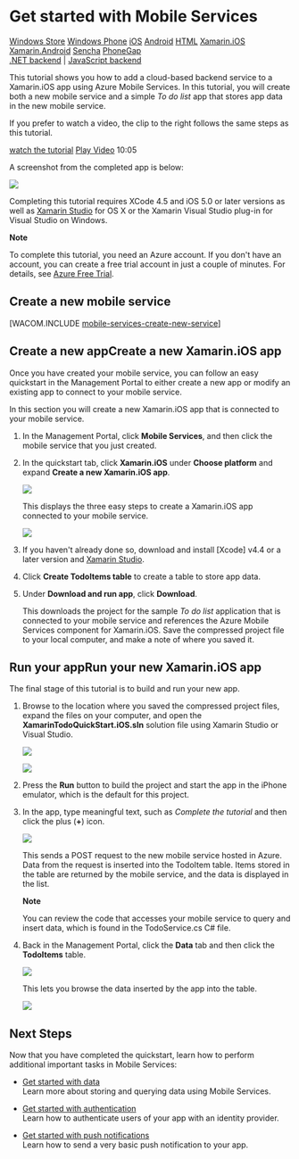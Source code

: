 <properties pageTitle="Get Started with Mobile Services for Xamarin iOS apps" metaKeywords="" description="Follow this tutorial to get started using Azure Mobile Services for Xamarin iOS development." metaCanonical="" services="mobile" documentationCenter="Mobile" title="Get started with Mobile Services" authors="craigd" solutions="" manager="" editor="" />

# <a name="getting-started"> </a>Get started with Mobile Services

<div class="dev-center-tutorial-selector sublanding">
	<a href="/en-us/documentation/articles/mobile-services-windows-store-get-started" title="Windows Store">Windows Store</a>
	<a href="/en-us/documentation/articles/mobile-services-windows-phone-get-started" title="Windows Phone">Windows Phone</a>
	<a href="/en-us/documentation/articles/mobile-services-ios-get-started" title="iOS">iOS</a>
	<a href="/en-us/documentation/articles/mobile-services-android-get-started" title="Android">Android</a>
	<a href="/en-us/documentation/articles/mobile-services-html-get-started" title="HTML">HTML</a>
	<a href="/en-us/documentation/articles/partner-xamarin-mobile-services-ios-get-started" title="Xamarin.iOS" class="current">Xamarin.iOS</a>
	<a href="/en-us/documentation/articles/partner-xamarin-mobile-services-android-get-started" title="Xamarin.Android">Xamarin.Android</a>
	<a href="/en-us/documentation/articles/partner-sencha-mobile-services-get-started/" title="Sencha">Sencha</a>
	<a href="/en-us/documentation/articles/mobile-services-javascript-backend-phonegap-get-started/" title="PhoneGap">PhoneGap</a>
</div>

<div class="dev-center-tutorial-subselector">
  <a href="/en-us/documentation/articles/mobile-services-dotnet-backend-xamarin-ios-get-started/" title=".NET backend">.NET backend</a> | <a href="/en-us/documentation/articles/partner-xamarin-mobile-services-ios-get-started/"  title="JavaScript backend" class="current">JavaScript backend</a>
</div>

<div class="dev-onpage-video-clear clearfix">
<div class="dev-onpage-left-content">
<p>This tutorial shows you how to add a cloud-based backend service to a Xamarin.iOS app using Azure Mobile Services. In this tutorial, you will create both a new mobile service and a simple <em>To do list</em> app that stores app data in the new mobile service.</p>
<p>If you prefer to watch a video, the clip to the right follows the same steps as this tutorial.</p>
</div>
<div class="dev-onpage-video-wrapper"><a href="http://channel9.msdn.com/Series/Windows-Azure-Mobile-Services/Getting-Started-with-Xamarin-and-Windows-Azure-Mobile-Services" target="_blank" class="label">watch the tutorial</a> <a style="background-image: url('/media/devcenter/mobile/videos/get-started-xamarin-180x120.png') !important;" href="http://channel9.msdn.com/Series/Windows-Azure-Mobile-Services/Getting-Started-with-Xamarin-and-Windows-Azure-Mobile-Services" target="_blank" class="dev-onpage-video"><span class="icon">Play Video</span></a> <span class="time">10:05</span></div>
</div>

A screenshot from the completed app is below:

![][0]

Completing this tutorial requires XCode 4.5 and iOS 5.0 or later versions as well as [Xamarin Studio] for OS X or the Xamarin Visual Studio plug-in for Visual Studio on Windows.

<div class="dev-callout"><strong>Note</strong> <p>To complete this tutorial, you need an Azure account. If you don't have an account, you can create a free trial account in just a couple of minutes. For details, see <a href="http://www.windowsazure.com/en-us/pricing/free-trial/?WT.mc_id=A643EE910&amp;returnurl=http%3A%2F%2Fwww.windowsazure.com%2Fen-us%2Fdevelop%2Fmobile%2Ftutorials%2Fget-started-xamarin-ios%2F" target="_blank">Azure Free Trial</a>.</p></div>

## <a name="create-new-service"> </a>Create a new mobile service

[WACOM.INCLUDE [mobile-services-create-new-service](../includes/mobile-services-create-new-service.md)]

<h2><span class="short-header">Create a new app</span>Create a new Xamarin.iOS app</h2>

Once you have created your mobile service, you can follow an easy quickstart in the Management Portal to either create a new app or modify an existing app to connect to your mobile service. 

In this section you will create a new Xamarin.iOS app that is connected to your mobile service.

1.  In the Management Portal, click **Mobile Services**, and then click the mobile service that you just created.

2. In the quickstart tab, click **Xamarin.iOS** under **Choose platform** and expand **Create a new Xamarin.iOS app**.

	![][6]

	This displays the three easy steps to create a Xamarin.iOS app connected to your mobile service.

  	![][7]

3. If you haven't already done so, download and install [Xcode] v4.4 or a later version and [Xamarin Studio].

4. Click **Create TodoItems table** to create a table to store app data.

5. Under **Download and run app**, click **Download**. 

	This downloads the project for the sample _To do list_ application that is connected to your mobile service and references the Azure Mobile Services component for Xamarin.iOS. Save the compressed project file to your local computer, and make a note of where you saved it.

<h2><span class="short-header">Run your app</span>Run your new Xamarin.iOS app</h2>

The final stage of this tutorial is to build and run your new app.

1. Browse to the location where you saved the compressed project files, expand the files on your computer, and open the **XamarinTodoQuickStart.iOS.sln** solution file using Xamarin Studio or Visual Studio.

	![][8]

	![][9]

2. Press the **Run** button to build the project and start the app in the iPhone emulator, which is the default for this project.

3. In the app, type meaningful text, such as _Complete the tutorial_ and then click the plus (**+**) icon.

	![][10]

	This sends a POST request to the new mobile service hosted in Azure. Data from the request is inserted into the TodoItem table. Items stored in the table are returned by the mobile service, and the data is displayed in the list.

	<div class="dev-callout"> 
	<b>Note</b> 
   	<p>You can review the code that accesses your mobile service to query and insert data, which is found in the TodoService.cs C# file.</p> 
 	</div>

4. Back in the Management Portal, click the **Data** tab and then click the **TodoItems** table.

	![][11]

	This lets you browse the data inserted by the app into the table.

	![][12]

## <a name="next-steps"> </a>Next Steps
Now that you have completed the quickstart, learn how to perform additional important tasks in Mobile Services: 

* [Get started with data]
  <br/>Learn more about storing and querying data using Mobile Services.

* [Get started with authentication]
  <br/>Learn how to authenticate users of your app with an identity provider.

* [Get started with push notifications] 
  <br/>Learn how to send a very basic push notification to your app.


<!-- Anchors. -->
[Getting started with Mobile Services]:#getting-started
[Create a new mobile service]:#create-new-service
[Define the mobile service instance]:#define-mobile-service-instance
[Next Steps]:#next-steps

<!-- Images. -->
[0]: ./media/partner-xamarin-mobile-services-ios-get-started/mobile-quickstart-completed-ios.png
[6]: ./media/partner-xamarin-mobile-services-ios-get-started/mobile-portal-quickstart-xamarin-ios.png
[7]: ./media/partner-xamarin-mobile-services-ios-get-started/mobile-quickstart-steps-xamarin-ios.png
[8]: ./media/partner-xamarin-mobile-services-ios-get-started/mobile-xamarin-project-ios-xs.png
[9]: ./media/partner-xamarin-mobile-services-ios-get-started/mobile-xamarin-project-ios-vs.png
[10]: ./media/partner-xamarin-mobile-services-ios-get-started/mobile-quickstart-startup-ios.png
[11]: ./media/partner-xamarin-mobile-services-ios-get-started/mobile-data-tab.png
[12]: ./media/partner-xamarin-mobile-services-ios-get-started/mobile-data-browse.png


<!-- URLs. -->
[Get started with data]: /en-us/develop/mobile/tutorials/get-started-with-data-xamarin-ios
[Get started with authentication]: /en-us/develop/mobile/tutorials/get-started-with-users-xamarin-ios
[Get started with push notifications]: /en-us/develop/mobile/tutorials/get-started-with-push-xamarin-ios

[Xamarin Studio]: http://xamarin.com/download
[Mobile Services iOS SDK]: https://go.microsoft.com/fwLink/p/?LinkID=266533

[Management Portal]: https://manage.windowsazure.com/

